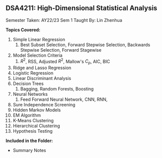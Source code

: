 ## DSA4211: High-Dimensional Statistical Analysis

Semester Taken: AY22/23 Sem 1
Taught By: Lin Zhenhua

**Topics Covered:**
1. Simple Linear Regression
   1. Best Subset Selection, Forward Stepwise Selection, Backwards Stepwise Selection, Forward Stagewise
2. Model Selection Criteria
   1. $R^2$, RSS, Adjusted $R^2$, Mallow's $C_p$, AIC, BIC
3. Ridge and Lasso Regression
4. Logistic Regression
5. Linear Discriminant Analysis
6. Decision Trees
   1. Bagging, Random Forests, Boosting
7. Neural Networks
   1. Feed Forward Neural Network, CNN, RNN, 
8. Sure Independence Screening
9.  Hidden Markov Models
10. EM Algorithm
11. K-Means Clustering
12. Hierarchical Clustering
13. Hypothesis Testing

**Included in the Folder:**
* Summary Notes